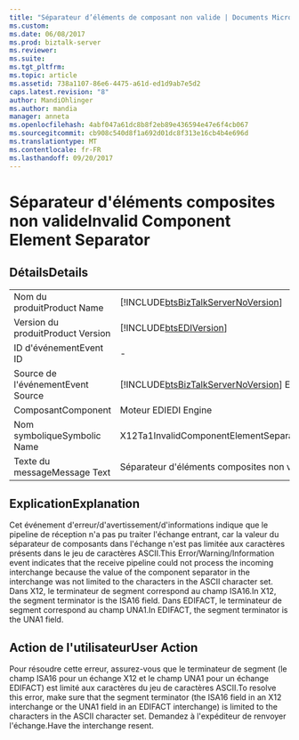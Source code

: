 ```yaml
---
title: "Séparateur d’éléments de composant non valide | Documents Microsoft"
ms.custom: 
ms.date: 06/08/2017
ms.prod: biztalk-server
ms.reviewer: 
ms.suite: 
ms.tgt_pltfrm: 
ms.topic: article
ms.assetid: 738a1107-86e6-4475-a61d-ed1d9ab7e5d2
caps.latest.revision: "8"
author: MandiOhlinger
ms.author: mandia
manager: anneta
ms.openlocfilehash: 4abf047a61dc8b8f2eb89e436594e47e6f4cb067
ms.sourcegitcommit: cb908c540d8f1a692d01dc8f313e16cb4b4e696d
ms.translationtype: MT
ms.contentlocale: fr-FR
ms.lasthandoff: 09/20/2017
---
```

# <a name="invalid-component-element-separator"></a><span data-ttu-id="59dc7-102">Séparateur d'éléments composites non valide</span><span class="sxs-lookup"><span data-stu-id="59dc7-102">Invalid Component Element Separator</span></span>
## <a name="details"></a><span data-ttu-id="59dc7-103">Détails</span><span class="sxs-lookup"><span data-stu-id="59dc7-103">Details</span></span>  
  
|||  
|-|-|  
|<span data-ttu-id="59dc7-104">Nom du produit</span><span class="sxs-lookup"><span data-stu-id="59dc7-104">Product Name</span></span>|[!INCLUDE[btsBizTalkServerNoVersion](../includes/btsbiztalkservernoversion-md.md)]|  
|<span data-ttu-id="59dc7-105">Version du produit</span><span class="sxs-lookup"><span data-stu-id="59dc7-105">Product Version</span></span>|[!INCLUDE[btsEDIVersion](../includes/btsediversion-md.md)]|  
|<span data-ttu-id="59dc7-106">ID d'événement</span><span class="sxs-lookup"><span data-stu-id="59dc7-106">Event ID</span></span>|-|  
|<span data-ttu-id="59dc7-107">Source de l'événement</span><span class="sxs-lookup"><span data-stu-id="59dc7-107">Event Source</span></span>|[!INCLUDE[btsBizTalkServerNoVersion](../includes/btsbiztalkservernoversion-md.md)]<span data-ttu-id="59dc7-108"> EDI</span><span class="sxs-lookup"><span data-stu-id="59dc7-108"> EDI</span></span>|  
|<span data-ttu-id="59dc7-109">Composant</span><span class="sxs-lookup"><span data-stu-id="59dc7-109">Component</span></span>|<span data-ttu-id="59dc7-110">Moteur EDI</span><span class="sxs-lookup"><span data-stu-id="59dc7-110">EDI Engine</span></span>|  
|<span data-ttu-id="59dc7-111">Nom symbolique</span><span class="sxs-lookup"><span data-stu-id="59dc7-111">Symbolic Name</span></span>|<span data-ttu-id="59dc7-112">X12Ta1InvalidComponentElementSeparatorDescription\\</span><span class="sxs-lookup"><span data-stu-id="59dc7-112">X12Ta1InvalidComponentElementSeparatorDescription\\</span></span>|  
|<span data-ttu-id="59dc7-113">Texte du message</span><span class="sxs-lookup"><span data-stu-id="59dc7-113">Message Text</span></span>|<span data-ttu-id="59dc7-114">Séparateur d'éléments composites non valide</span><span class="sxs-lookup"><span data-stu-id="59dc7-114">Invalid Component Element Separator</span></span>|  
  
## <a name="explanation"></a><span data-ttu-id="59dc7-115">Explication</span><span class="sxs-lookup"><span data-stu-id="59dc7-115">Explanation</span></span>  
 <span data-ttu-id="59dc7-116">Cet événement d'erreur/d'avertissement/d'informations indique que le pipeline de réception n'a pas pu traiter l'échange entrant, car la valeur du séparateur de composants dans l'échange n'est pas limitée aux caractères présents dans le jeu de caractères ASCII.</span><span class="sxs-lookup"><span data-stu-id="59dc7-116">This Error/Warning/Information event indicates that the receive pipeline could not process the incoming interchange because the value of the component separator in the interchange was not limited to the characters in the ASCII character set.</span></span> <span data-ttu-id="59dc7-117">Dans X12, le terminateur de segment correspond au champ ISA16.</span><span class="sxs-lookup"><span data-stu-id="59dc7-117">In X12, the segment terminator is the ISA16 field.</span></span> <span data-ttu-id="59dc7-118">Dans EDIFACT, le terminateur de segment correspond au champ UNA1.</span><span class="sxs-lookup"><span data-stu-id="59dc7-118">In EDIFACT, the segment terminator is the UNA1 field.</span></span>  
  
## <a name="user-action"></a><span data-ttu-id="59dc7-119">Action de l'utilisateur</span><span class="sxs-lookup"><span data-stu-id="59dc7-119">User Action</span></span>  
 <span data-ttu-id="59dc7-120">Pour résoudre cette erreur, assurez-vous que le terminateur de segment (le champ ISA16 pour un échange X12 et le champ UNA1 pour un échange EDIFACT) est limité aux caractères du jeu de caractères ASCII.</span><span class="sxs-lookup"><span data-stu-id="59dc7-120">To resolve this error, make sure that the segment terminator (the ISA16 field in an X12 interchange or the UNA1 field in an EDIFACT interchange) is limited to the characters in the ASCII character set.</span></span> <span data-ttu-id="59dc7-121">Demandez à l'expéditeur de renvoyer l'échange.</span><span class="sxs-lookup"><span data-stu-id="59dc7-121">Have the interchange resent.</span></span>